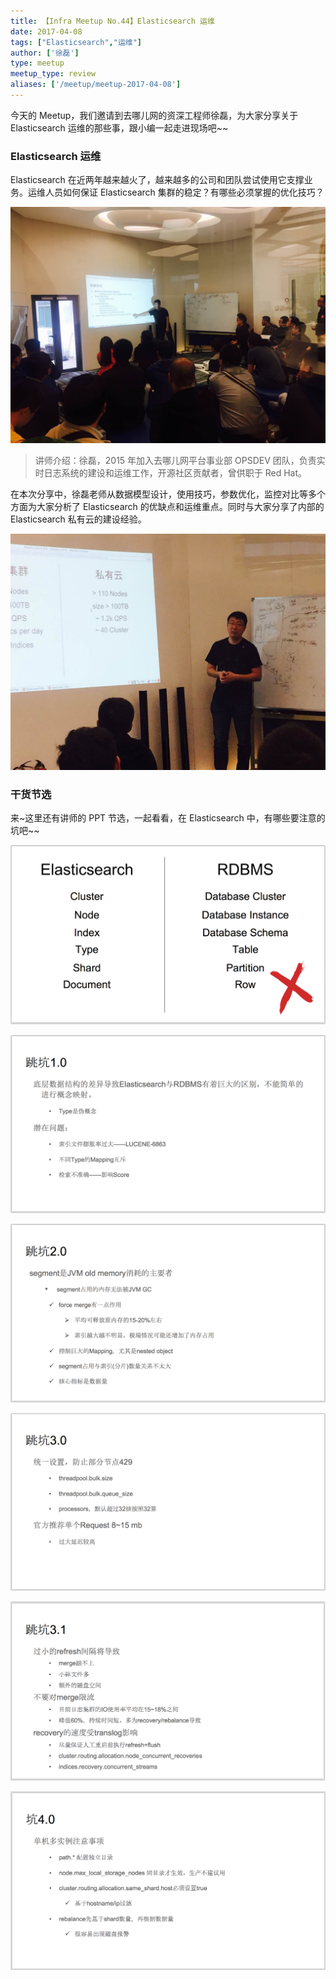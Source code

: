 ```yaml
---
title: 【Infra Meetup No.44】Elasticsearch 运维
date: 2017-04-08
tags: ["Elasticsearch","运维"]
author: ['徐磊']
type: meetup
meetup_type: review
aliases: ['/meetup/meetup-2017-04-08']
---
```



今天的 Meetup，我们邀请到去哪儿网的资深工程师徐磊，为大家分享关于 Elasticsearch 运维的那些事，跟小编一起走进现场吧~~

### Elasticsearch 运维

Elasticsearch 在近两年越来越火了，越来越多的公司和团队尝试使用它支撑业务。运维人员如何保证 Elasticsearch 集群的稳定？有哪些必须掌握的优化技巧？

![徐磊 | 去哪儿网](media/meetup-44-20170408/1.jpeg)

>讲师介绍：徐磊，2015 年加入去哪儿网平台事业部 OPSDEV 团队，负责实时日志系统的建设和运维工作，开源社区贡献者，曾供职于 Red Hat。

在本次分享中，徐磊老师从数据模型设计，使用技巧，参数优化，监控对比等多个方面为大家分析了 Elasticsearch 的优缺点和运维重点。同时与大家分享了内部的 Elasticsearch 私有云的建设经验。

![徐磊 | 去哪儿网](media/meetup-44-20170408/2.jpeg)



### 干货节选

来~这里还有讲师的 PPT 节选，一起看看，在 Elasticsearch 中，有哪些要注意的坑吧~~

![PPT 节选](media/meetup-44-20170408/3.png)

![PPT 节选](media/meetup-44-20170408/4.png)

![PPT 节选](media/meetup-44-20170408/5.png)

![PPT 节选](media/meetup-44-20170408/6.png)

![PPT 节选](media/meetup-44-20170408/7.png)

![PPT 节选](media/meetup-44-20170408/8.png)

